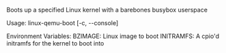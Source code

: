 Boots up a specified Linux kernel with a barebones busybox userspace

Usage: linux-qemu-boot [-c, --console]

Environment Variables:
    BZIMAGE: Linux image to boot
    INITRAMFS: A cpio'd initramfs for the kernel to boot into
